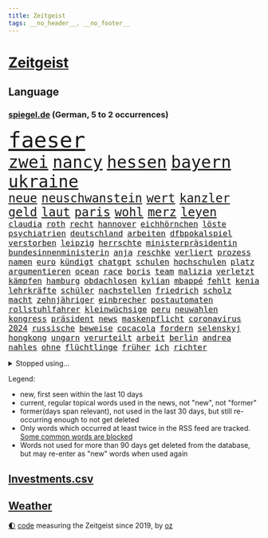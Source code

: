 ```yaml
---
title: Zeitgeist
tags: __no_header__, __no_footer__
---
```


# [Zeitgeist](https://oliz.io/zeitgeist/)

## Language

<h3><a href="https://www.spiegel.de" target="_blank">spiegel.de</a> (German, 5 to 2 occurrences)</h3>
<p style="font-family:monospace">
<span style="font-size:32pt"><a href="news_links.html#faeser" class="current">faeser</a></span>
<br>
<span style="font-size:25pt"><a href="news_links.html#zwei" class="current">zwei</a></span>
<span style="font-size:25pt"><a href="news_links.html#nancy" class="current">nancy</a></span>
<span style="font-size:25pt"><a href="news_links.html#hessen" class="current">hessen</a></span>
<span style="font-size:25pt"><a href="news_links.html#bayern" class="current">bayern</a></span>
<span style="font-size:25pt"><a href="news_links.html#ukraine" class="current">ukraine</a></span>
<br>
<span style="font-size:18pt"><a href="news_links.html#neue" class="current">neue</a></span>
<span style="font-size:18pt"><a href="news_links.html#neuschwanstein" class="new">neuschwanstein</a></span>
<span style="font-size:18pt"><a href="news_links.html#wert" class="current">wert</a></span>
<span style="font-size:18pt"><a href="news_links.html#kanzler" class="current">kanzler</a></span>
<span style="font-size:18pt"><a href="news_links.html#geld" class="current">geld</a></span>
<span style="font-size:18pt"><a href="news_links.html#laut" class="current">laut</a></span>
<span style="font-size:18pt"><a href="news_links.html#paris" class="current">paris</a></span>
<span style="font-size:18pt"><a href="news_links.html#wohl" class="current">wohl</a></span>
<span style="font-size:18pt"><a href="news_links.html#merz" class="current">merz</a></span>
<span style="font-size:18pt"><a href="news_links.html#leyen" class="current">leyen</a></span>
<br>
<span style="font-size:12pt"><a href="news_links.html#claudia" class="current">claudia</a></span>
<span style="font-size:12pt"><a href="news_links.html#roth" class="current">roth</a></span>
<span style="font-size:12pt"><a href="news_links.html#recht" class="current">recht</a></span>
<span style="font-size:12pt"><a href="news_links.html#hannover" class="current">hannover</a></span>
<span style="font-size:12pt"><a href="news_links.html#eichhörnchen" class="new">eichhörnchen</a></span>
<span style="font-size:12pt"><a href="news_links.html#löste" class="current">löste</a></span>
<span style="font-size:12pt"><a href="news_links.html#psychiatrien" class="new">psychiatrien</a></span>
<span style="font-size:12pt"><a href="news_links.html#deutschland" class="current">deutschland</a></span>
<span style="font-size:12pt"><a href="news_links.html#arbeiten" class="current">arbeiten</a></span>
<span style="font-size:12pt"><a href="news_links.html#dfbpokalspiel" class="new">dfbpokalspiel</a></span>
<span style="font-size:12pt"><a href="news_links.html#verstorben" class="current">verstorben</a></span>
<span style="font-size:12pt"><a href="news_links.html#leipzig" class="current">leipzig</a></span>
<span style="font-size:12pt"><a href="news_links.html#herrschte" class="current">herrschte</a></span>
<span style="font-size:12pt"><a href="news_links.html#ministerpräsidentin" class="current">ministerpräsidentin</a></span>
<span style="font-size:12pt"><a href="news_links.html#bundesinnenministerin" class="current">bundesinnenministerin</a></span>
<span style="font-size:12pt"><a href="news_links.html#anja" class="current">anja</a></span>
<span style="font-size:12pt"><a href="news_links.html#reschke" class="new">reschke</a></span>
<span style="font-size:12pt"><a href="news_links.html#verliert" class="current">verliert</a></span>
<span style="font-size:12pt"><a href="news_links.html#prozess" class="current">prozess</a></span>
<span style="font-size:12pt"><a href="news_links.html#namen" class="current">namen</a></span>
<span style="font-size:12pt"><a href="news_links.html#euro" class="current">euro</a></span>
<span style="font-size:12pt"><a href="news_links.html#kündigt" class="current">kündigt</a></span>
<span style="font-size:12pt"><a href="news_links.html#chatgpt" class="current">chatgpt</a></span>
<span style="font-size:12pt"><a href="news_links.html#schulen" class="current">schulen</a></span>
<span style="font-size:12pt"><a href="news_links.html#hochschulen" class="current">hochschulen</a></span>
<span style="font-size:12pt"><a href="news_links.html#platz" class="current">platz</a></span>
<span style="font-size:12pt"><a href="news_links.html#argumentieren" class="new">argumentieren</a></span>
<span style="font-size:12pt"><a href="news_links.html#ocean" class="current">ocean</a></span>
<span style="font-size:12pt"><a href="news_links.html#race" class="current">race</a></span>
<span style="font-size:12pt"><a href="news_links.html#boris" class="current">boris</a></span>
<span style="font-size:12pt"><a href="news_links.html#team" class="current">team</a></span>
<span style="font-size:12pt"><a href="news_links.html#malizia" class="new">malizia</a></span>
<span style="font-size:12pt"><a href="news_links.html#verletzt" class="current">verletzt</a></span>
<span style="font-size:12pt"><a href="news_links.html#kämpfen" class="current">kämpfen</a></span>
<span style="font-size:12pt"><a href="news_links.html#hamburg" class="current">hamburg</a></span>
<span style="font-size:12pt"><a href="news_links.html#obdachlosen" class="current">obdachlosen</a></span>
<span style="font-size:12pt"><a href="news_links.html#kylian" class="current">kylian</a></span>
<span style="font-size:12pt"><a href="news_links.html#mbappé" class="current">mbappé</a></span>
<span style="font-size:12pt"><a href="news_links.html#fehlt" class="current">fehlt</a></span>
<span style="font-size:12pt"><a href="news_links.html#kenia" class="current">kenia</a></span>
<span style="font-size:12pt"><a href="news_links.html#lehrkräfte" class="current">lehrkräfte</a></span>
<span style="font-size:12pt"><a href="news_links.html#schüler" class="current">schüler</a></span>
<span style="font-size:12pt"><a href="news_links.html#nachstellen" class="current">nachstellen</a></span>
<span style="font-size:12pt"><a href="news_links.html#friedrich" class="current">friedrich</a></span>
<span style="font-size:12pt"><a href="news_links.html#scholz" class="current">scholz</a></span>
<span style="font-size:12pt"><a href="news_links.html#macht" class="current">macht</a></span>
<span style="font-size:12pt"><a href="news_links.html#zehnjähriger" class="current">zehnjähriger</a></span>
<span style="font-size:12pt"><a href="news_links.html#einbrecher" class="current">einbrecher</a></span>
<span style="font-size:12pt"><a href="news_links.html#postautomaten" class="new">postautomaten</a></span>
<span style="font-size:12pt"><a href="news_links.html#rollstuhlfahrer" class="current">rollstuhlfahrer</a></span>
<span style="font-size:12pt"><a href="news_links.html#kleinwüchsige" class="new">kleinwüchsige</a></span>
<span style="font-size:12pt"><a href="news_links.html#peru" class="current">peru</a></span>
<span style="font-size:12pt"><a href="news_links.html#neuwahlen" class="current">neuwahlen</a></span>
<span style="font-size:12pt"><a href="news_links.html#kongress" class="current">kongress</a></span>
<span style="font-size:12pt"><a href="news_links.html#präsident" class="current">präsident</a></span>
<span style="font-size:12pt"><a href="news_links.html#news" class="current">news</a></span>
<span style="font-size:12pt"><a href="news_links.html#maskenpflicht" class="current">maskenpflicht</a></span>
<span style="font-size:12pt"><a href="news_links.html#coronavirus" class="current">coronavirus</a></span>
<span style="font-size:12pt"><a href="news_links.html#2024" class="current">2024</a></span>
<span style="font-size:12pt"><a href="news_links.html#russische" class="current">russische</a></span>
<span style="font-size:12pt"><a href="news_links.html#beweise" class="current">beweise</a></span>
<span style="font-size:12pt"><a href="news_links.html#cocacola" class="current">cocacola</a></span>
<span style="font-size:12pt"><a href="news_links.html#fordern" class="current">fordern</a></span>
<span style="font-size:12pt"><a href="news_links.html#selenskyj" class="current">selenskyj</a></span>
<span style="font-size:12pt"><a href="news_links.html#hongkong" class="current">hongkong</a></span>
<span style="font-size:12pt"><a href="news_links.html#ungarn" class="current">ungarn</a></span>
<span style="font-size:12pt"><a href="news_links.html#verurteilt" class="current">verurteilt</a></span>
<span style="font-size:12pt"><a href="news_links.html#arbeit" class="current">arbeit</a></span>
<span style="font-size:12pt"><a href="news_links.html#berlin" class="current">berlin</a></span>
<span style="font-size:12pt"><a href="news_links.html#andrea" class="current">andrea</a></span>
<span style="font-size:12pt"><a href="news_links.html#nahles" class="current">nahles</a></span>
<span style="font-size:12pt"><a href="news_links.html#ohne" class="current">ohne</a></span>
<span style="font-size:12pt"><a href="news_links.html#flüchtlinge" class="current">flüchtlinge</a></span>
<span style="font-size:12pt"><a href="news_links.html#früher" class="current">früher</a></span>
<span style="font-size:12pt"><a href="news_links.html#ich" class="current">ich</a></span>
<span style="font-size:12pt"><a href="news_links.html#richter" class="current">richter</a></span>
</p>
<details>
<summary>Stopped using...</summary>
<p class="former" style="font-size:12pt">
führende(834) reihe(833) angela(832) bayer(832) gemeinden(832) getan(832) ikone(832) merkel(832) versorgt(832) versprach(831) vollständig(831) alkohol(830) geschrieben(830) hubschrauber(830) joachim(830) sonne(830) uno(830) bielefeld(829) blicken(829) helden(829) inter(829) künstler(829) locker(829) rückschlag(829) tests(829) weise(829) xi(829) beklagen(828) durchsetzen(828) enger(828) gefährden(828) hört(828) musiker(828) pocht(828) umfeld(828) villa(828) übersicht(828) berichterstattung(827) großteil(827) michelle(827) obama(827) rief(827) riss(827) wahrheit(827) finanziell(826) frieden(826) klimawandels(826) machthaber(826) verriet(826) virologe(826) aufgefordert(825) ausprobiert(825) befinden(825) berg(825) bücher(825) favoriten(825) fischer(825) hans(825) klingbeil(825) lars(825) mithilfe(825) verbietet(825) weder(825) überlebt(825) außen(824) covid19(824) fahrt(824) jahrhundert(824) mütter(824) nahezu(824) party(824) senat(824) werke(824) angebliche(823) erbe(823) fünfte(823) infiziert(823) lügen(823) neuinfektionen(823) pressestimmen(823) verzicht(823) anbieten(822) diplomaten(822) feuerwehrleute(822) fotos(822) lewandowski(822) längere(822) publikum(822) you(822) beachten(821) meinem(821) möglicher(821) todesfälle(821) venezuela(821) wochenlang(821) botschaften(820) erkrankung(820) ersetzen(820) mannes(820) mediziner(820) milde(820) ungarns(820) ursachen(820) verschwunden(820) weite(820) zuversichtlich(820) ökonom(820) atem(819) auskunft(819) big(819) digitalen(819) unterschiedlich(819) besuchen(818) herzogin(818) moment(818) politikerinnen(818) verschwand(818) armut(817) kim(817) licht(817) nachricht(817) schwanger(817) arabische(816) kultur(816) schmidt(816) befreien(815) ehepaar(815) form(815) schlimmste(815) vierten(815) wälder(815) projekt(814) tatverdächtigen(814) ereignisse(813) verbindet(813) zerstören(813) euparlament(812) ministerium(812) wende(812) 600(811) immunität(811) beschränkungen(810) gekauft(810) raumstation(810) verfassung(810) journalistin(809) anzeichen(807) betrifft(807) eigenes(807) motor(805) angehörige(804) erwachsenen(804) impfungen(804) top(804) kate(803) gelandet(802) nachts(802) beitrag(800) pleite(799) automatisch(797) äußerte(797) zuspruch(794) benötigen(792) schwung(792) gerieten(791) vermisste(791) bewegt(787) festhalten(787) erfolgreichen(785) verpasste(784) prägte(778) bündnis(775) missbrauchs(774) vereins(769) daheim(764) coronaimpfung(755) festgesetzt(742) mangelnde(735) 95(724) neuanfang(691) 250(634) höchster(633) willkommen(631) komme(621) 38(594) jamie(592) zusammenarbeiten(584) fehlte(581) stundenlang(579) kleidung(572) bauern(569) drohenden(567) füllen(558) mächtigen(551) verbunden(545) fühlte(541) zugestimmt(541) hamburgs(538) beliebte(528) kameras(526) komitee(526) 700(522) norwegischen(520) russischem(520) drauf(511) längste(511) privilegien(509) bedürftige(499) bombe(499) emirat(497) machtübernahme(497) momente(497) staatsbesuch(497) gehälter(495) werner(482) söders(480) games(479) schnelles(476) schränkt(476) mehrwertsteuer(475) südkoreas(471) abtreibung(469) spezielle(459) halbes(458) follower(456) hendrik(450) missbrauchsskandal(450) studenten(449) andrang(447) mond(447) oppositionsführer(447) ostdeutschland(444) weißer(444) aktivitäten(442) hafenstadt(441) russisches(441) 74(438) menschlichkeit(436) euländer(434) bas(431) bärbel(431) gletscher(430) wahr(423) lärm(417) martina(415) tradition(415) entsteht(414) museen(414) otto(414) nagel(411) getreide(407) ozean(406) phänomen(406) falsches(396) nordirak(395) energieversorgung(394) rasch(393) genießen(390) küche(385) langjährigen(383) südkoreanische(383) g7staaten(380) cool(379) influencerin(376) stuhl(373) berichteten(366) lebenshaltungskosten(366) ring(366) hauptbahnhof(363) überwachung(363) einfachen(361) zählte(361) unternehmens(360) hartes(359) stadtverwaltung(359) spielern(358) vielfalt(357) klitschko(353) vitali(351) auswertung(350) moniert(349) barbara(342) umfragen(342) flughäfen(340) österreicher(340) transparenz(337) verpflichtende(333) warme(333) weltgesundheitsorganisation(333) mut(331) begleiten(330) englands(329) don(328) betreibt(327) triumphiert(326) asylsuchende(325) barack(323) abgeschafft(322) fern(322) spdchef(322) spiegeltitelstory(322) gelöst(321) bezahlung(320) vermieter(320) gebiete(316) sperre(313) ausländer(306) schlechter(304) ausgang(302) starkregen(301) achtzigern(298) moral(293) drücken(291) ergab(289) leitungen(289) regie(289) cockpit(288) ten(288) unsicherheit(288) cherson(287) sozial(286) ansturm(285) fox(285) dicke(284) umsätze(284) ausrichten(282) energieminister(282) fair(282) indem(280) neuerdings(280) fußballerinnen(279) prag(279) schlagabtausch(277) zusätzlich(274) humor(273) zugänglich(271) beliebtesten(270) elend(270) nationalteam(270) sammelte(268) entsprechend(266) woods(265) festen(262) schindler(262) traditionen(261) verzichtete(261) verwechslung(257) jesus(256) abgeschaltet(252) dahin(251) enkel(251) erfuhr(251) halt(251) lichter(251) absteiger(249) aufsteiger(247) verschwanden(247) held(246) ewigen(245) dinner(244) lustig(244) zusehends(243) anhören(242) fire(240) wehrte(240) 9euroticket(238) computer(236) ausgebaut(235) frustriert(233) anhaltende(227) umwelthilfe(227) befeuert(224) tierschützer(224) vollgas(223) empfehlungen(222) pakt(222) republikanischer(221) luka(220) save(219) afghanische(218) 86(217) idol(217) madrids(217) riefen(217) verheerend(217) zuwanderer(217) miss(216) preisdeckel(216) 180(215) geübt(214) notaufnahme(214) sahen(214) einsätze(213) niedrige(211) ressorts(211) dialog(209) übernahmen(208) erntet(207) mitgeteilt(207) netflixdoku(207) angepasst(206) schwimmen(206) setzten(206) kosovo(205) stutthof(205) arizona(204) kriegsende(204) gouverneurin(202) jemals(201) schlange(201) abschwung(200) ansage(200) fühle(200) image(199) schreibtisch(199) riesig(198) hosen(197) entschuldigen(196) trends(196) heim(195) namens(195) nennen(195) zeige(194) geste(193) heißer(193) kontroversen(193) strittigen(192) bay(191) detroit(191) tampa(191) normalisierung(190) uneins(189) islamisten(188) fassungslos(187) pipeline(187) vernichtet(187) formen(185) schmerzhaft(184) achterbahn(183) sexistische(183) stadtwerke(181) italiener(180) wiedersehen(180) aussteigen(179) kurzfristige(179) victoria(178) aufgaben(177) gruß(176) blackout(175) drehten(175) kühne(175) prüfungen(175) wagte(174) grönland(173) gewisse(172) kommunizieren(172) danke(171) unterkünfte(171) rezessionsangst(168) staatshilfen(168) klimagipfel(167) modeikone(167) brandt(165) lebensjahr(165) linien(165) stationiert(165) trailer(165) importiert(164) inselstaat(164) magnus(164) lokalen(163) aufmerksam(161) umweltaktivisten(161) bildband(160) children(160) sea(160) 8000(159) beleidigungen(159) erhielten(159) katastrophenschutz(159) volksheld(159) einziges(158) gaskunden(158) unbeliebt(158) vorstellbar(158) isolationspflicht(157) katrin(157) 25000(156) bundestagspräsidentin(156) lauern(156) twitteraccount(156) eingekesselt(155) messungen(155) begraben(152) wählte(152) befreite(151) bestattet(151) ermutigt(151) gewannen(151) kriminalpolizei(151) überstehen(151) 63(150) klassische(150) starkoch(149) aufgewachsen(148) mississippi(148) sommerlich(147) gott(146) angegangen(145) fracking(144) jackson(143) steuerunterlagen(143) tobias(143) angler(141) fußballprofis(141) entstehung(140) gebot(140) verfeindeten(140) zugesprochen(140) farben(139) auslaufen(138) erspart(138) grenzfluss(138) stellenanzeigen(138) verfallen(138) bekanntester(137) intrigen(137) mehrfache(137) verbal(137) franz(136) grenzstadt(136) spiegelde(136) verdichten(136) anfangs(135) aufsicht(135) bundesbankpräsident(135) erzielte(135) gaspreisen(135) zutritt(135) 4500(134) 45jährige(133) kondome(133) serienmörder(132) gesteigert(130) kabinetts(130) rassistischer(129) extrainer(128) rekordzahl(128) schwestern(128) bussen(127) gerechtfertigt(127) rummel(127) seltsame(126) prognostiziert(125) tonga(125) maduro(124) nicolás(124) übersehen(123) 69jährige(122) engen(121) ereignis(121) strommarkt(121) verkehrschaos(121) zuzug(121) ansonsten(120) elften(120) stützt(120) gaspipelines(119) praktisch(119) wüste(119) erwägen(118) milliardenkosten(118) gaspreisbremse(116) gefehlt(115) johan(115) kollege(115) 84jährige(114) winters(114) brachen(113) dokumentieren(113) spiegelrecherche(113) nationalgarde(112) womit(112) dgbchefin(111) fahimi(111) herzog(111) mahnte(111) wärmste(111) überqueren(111) begegnung(110) angesehen(109) besuchten(109) größen(109) schwedt(109) zerstritten(108) gedreht(107) beihilfe(106) hakt(106) júnior(106) missstände(106) morgan(106) phoenix(106) vinícius(106) wahlergebnis(106) 1922(105) bundesweites(105) russlandpolitik(105) szenarien(105) begräbnis(103) bruch(103) hergestellt(103) persönlichkeiten(103) sonde(103) fußballikone(102) gerichtet(102) monarch(102) vorbehalten(102) arzneimittel(101) doris(101) fahrerflucht(101) freistellung(101) überraschte(101) off(100) verhelfen(100) überraschenden(100) elektronische(99) filmstarts(99) best(98) verkehrsbetriebe(98) versehen(98) zweifeln(98) ausgehen(97) erkrankter(97) fachverbände(97) heizt(97) nordkoreas(97) emilia(96) postet(96) sommers(96) verunreinigt(96) gewalttäter(94) lecks(94) berufliche(93) umlaufbahn(93) unternehmerin(93) hummels(92) samantha(92) beileidsbekundungen(91) rechenzentrum(91) kurdische(90) mobilität(90) unfassbar(90) verklärt(90) feindbild(89) me/cfs(89) rüstungsexporte(89) vorsätze(89) weiht(89) ausgebremst(88) ersparen(88) kocht(88) witze(88) birmingham(87) björk(87) egon(87) gefangenen(87) massenkarambolage(87) schönste(87) bundesverkehrsminister(86) frauenfeindliche(86) gewählte(86) notizen(86) schauplatz(86) schläft(86) schönheit(86) witwer(86) coronaisolationspflicht(85) englisch(85) klopapier(85) sechsteilige(85) sehnt(85) ungereimtheiten(85) alias(84) desinformation(84) horn(84) karriereberaterin(84) lambrechts(84) wettbewerben(84) kriegsangst(83) sven(83) traditionell(83) übliche(83) auftauchen(82) außenpolitik(82) lamborghini(82) stippvisite(82) welttournee(82) rohöl(81) usmidterms(81) auskurieren(80) dichter(80) großartig(80) lawinenabgang(80) nächtliche(80) überzieht(80) ernennt(79) fraktionschef(79) gary(79) glänzt(79) karagiannidis(79) luftalarm(79) massaker(79) zucker(79) curtis(78) daei(78) exportverbot(78) fortsetzungen(78) rapsuperstar(78) schenkt(78) verehrt(78) filmstar(77) golflegende(77) komponiert(77) parallel(77) polizeitaucher(77) rückendeckung(77) süße(77) taucher(77) verärgern(77) artensterben(76) astrazeneca(76) großereignis(76) krisenpolitik(76) neudelhi(76) slum(76) vorladung(76) zurückhaltender(76) zünden(76) 39(75) mitschuld(75) nikolas(75) tieres(75) cybermobbing(74) fassungslosigkeit(74) fred(74) hot(74) infektionszahlen(74) tottenham(74) vorzeitigem(74) nassehi(73) torjäger(73) abhängigkeiten(72) ersatzbank(72) hip(72) leere(72) schwierigsten(72) umbruch(72) verhandlungsbereit(72) übersteigen(72) buchs(71) börsenunternehmen(71) forschungseinrichtungen(71) gehörenden(71) magic(71) mullahs(71) orlando(71) pistons(71) betet(70) nüchtern(70) sünden(70) ausreise(69) craig(69) obst(69) prangert(69) säge(69) topfavoriten(69) gelebt(68) beeinflussung(67) erfolgreicher(67) hotspur(67) kunstsammlung(67) lesbische(67) palmer(67) konzentration(66) prägen(66) russlandkurs(66) zugbegleiterin(66) cathy(65) endemisch(65) forest(65) nottingham(65) psychoterror(65) typischen(65) versetzte(65) wechselhaft(65) weitem(65) 65jähriger(64) daum(64) krebsvorsorge(64) one(64) täglicher(64) verfehlte(64) abzeichen(63) eigentoren(63) familienministerin(63) furcht(63) ifw(63) kilometerlange(63) paus(63) schiffer(63) spiegelkolumnist(63) weltklimakonferenz(63) einschüchtern(62) midterms(62) queer(62) tanker(62) ahnen(61) vorgesetzten(61) außenministeriums(60) maler(60) optimismus(60) racing(60) verborgen(60) widersprüchen(60) normales(59) nullcovidpolitik(59) spielraum(59) wachsendes(59) account(58) feuerte(58) gesellschaftliche(58) grundsatzpapier(58) kpführung(58) luise(58) stalingrad(58) therapeut(58) belastete(57) johnny(57) neunzigerjahre(57) welten(57) engagierte(56) grundlegende(56) skispringen(56) sportartikelhersteller(56) twitterangestellte(56) unterstützte(56) zhengzhou(56) male(55) slowene(55) sozialdemokratin(55) ussänger(55) ablenken(54) gitarrist(54) glassplittern(54) kaff(54) betten(53) echo(53) erpresser(53) gespött(53) nordkoreanische(53) nullcovidstrategie(53) serben(53) thuram(53) 51jährige(52) althaus(52) autofahrerin(52) erlöste(52) exklave(52) i7(52) koreanischen(52) skispringerin(52) emeritierter(51) marokko(51) rabbiner(51) sprachkritiker(51) umgangs(51) verlängerter(51) artenschutz(50) bergleute(50) iowa(50) knallern(50) label(50) tarifbindung(50) aktiviert(49) berühmtheit(49) kari(49) lake(49) markige(49) mitreden(49) müllwagen(49) punk(49) windige(49) gottes(48) großfamilie(48) halbgar(48) medizinisch(48) negativen(48) straßenblockierer(48) tennislegende(48) ekrem(47) häufen(47) katars(47) marokkos(47) schränken(47) vorgängers(47) engere(46) gefragter(46) teuerungswelle(46) verirrte(46) weihnachtsmann(46) wmpause(46) zitate(46) überwacht(46) angriffs(45) betuchte(45) gasmangel(45) ausgleichen(44) bundesjustizminister(44) gemütlich(44) gletscherschmelze(44) gutgehen(44) kontrahenten(44) luis(44) mundgeruch(44) siegchancen(44) straßensperren(44) aufpassen(43) bildeten(43) inszenierte(43) jong(43) raketentest(43) reformideen(43) s300rakete(43) tippte(43) un(43) vermeldet(43) vorsichtig(43) eugesundheitsbehörde(42) geschnitten(42) hinsicht(42) lieder(42) schönsten(42) umgesiedelt(42) bewerben(41) feiertage(41) hauptberuflich(41) hüte(41) jüdischen(41) rätselhaften(41) verwechselt(41) ausgetretene(40) konzentriert(40) krankschreibung(40) oppositionspolitikers(40) schimmel(40) schlotterbeck(40) usmilitärs(40) garmischpartenkirchen(39) millionensumme(39) oman(39) verschenken(39) attackierten(38) carey(38) christmas(38) fußballerisch(38) hauptsitz(38) mariah(38) morgenstunden(38) want(38) drinnen(37) enzensberger(37) tribünen(37) verlorenen(37) weihnachtsbaum(37) geflügelpest(36) jahrgang(36) kontrollen(36) schneesturm(36) seifenblasen(36) elegant(35) euphorisch(35) improvisierten(35) kane(35) trauern(35) 71(34) anneke(34) elbblick(34) erfolgsgeschichte(34) esa(34) fights(34) freundschaftsanfragen(34) frittierfett(34) haaren(34) hilfeschrei(34) idaho(34) kleinstadtkosmos(34) lies(34) little(34) mina(34) powerkommunikation(34) riskanter(34) sarnau(34) schneefälle(34) tander(34) zdfserie(34) läden(33) naturschützer(33) soulfood(33) wohngeldberechtigten(33) atomwaffenarsenal(32) bescherte(32) erwähnt(32) mexikanischen(32) prächtigen(32) segeln(32) unangenehm(32) argumentiert(31) charts(31) wmviertelfinale(31) biograf(30) brennendes(30) cash(30) drogeriemarktkette(30) erdrutsch(30) hassen(30) nationalspielern(30) überstanden(30) abdecken(29) feministin(29) suárez(29) apotheker(28) baumärkte(28) geleakte(28) heiligabend(28) kurden(28) weihnachtsmärkte(28) lehnten(27) loipe(27) aufstocken(26) bomber(26) kandidieren(26) kosovos(26) nutzerdaten(26) usrapper(26) bündnisses(25) gepostet(25) komfortabel(25) rebellin(25) schenk(25) sentimental(25) staatsmann(25) 28jährigen(24) abgeschossen(24) mittendrin(24) präsidentenwahl(24) strange(24) charité(23) gebrauchte(23) gesetzesverschärfung(23) inoffiziellen(23) rauschen(23) reichsbürger(23) vorlegen(23) angetrieben(22) jane(22) jitzchak(22) setze(22) strafverfolgung(22) stutthofprozess(22) udo(22) umspannwerke(22) unglaublich(22) albin(21) anpacken(21) artilleriemunition(21) barrel(21) einsamer(21) festgenommenen(21) freunden(21) kieler(21) kurti(21) sion(21) sono(21) sportlerinnen(21) verschüttet(21) wout(21) würstchen(21) affenlaute(20) elotrans(20) porträtiert(20) zurückzuerobern(20) gegenspieler(19) jener(19) kaufkraftverlust(19) kracht(19) meistgesehene(19) obdachlosigkeit(19) reichsbürgerrazzia(19) südostasiatischen(19) uszeitung(19) uwe(19) gerwyn(18) abgestraft(17) beeindruckende(17) reale(17) zukünftige(17) angeschaut(16) ballistischen(16) beinbruch(16) fonda(16) gebilligt(16) straftäter(16) abgeschlagen(15) durften(15) gouverneurswahl(15) lizenz(15) rhetorik(15) sojuskapsel(15) verkehrswege(15) wendung(15) ausstellungen(14) bunt(14) imamoğlu(14) kampfbereitschaft(14) krankheitswelle(14) schilderte(14) volkspartei(14) wissenschaftlerinnen(14) amtsverzicht(13) arbeitszeiten(13) eingefangen(13) kummer(13) liberaleren(13) moritz(13) silvesterböller(13) three(13) verfällt(13) westlicher(13) wmpokal(13) ahnte(12) drängte(12) fragte(12) gewohnheiten(12) perus(12) volkshelden(12) weihnachtsgeschenke(12) eauto(11) entsendet(11) fluggeräte(11) gesträubt(11) kapitolausschuss(11) kommendes(11) ransomware(11) sachsens(11)
</p>
</details>
<p>Legend:
<ul>
<li><span class="new">new</span>, first seen within the last 10 days</li>
<li><span class="current">current</span>, regular topical words used in the news, not "new", not "former"</li>
<li><span class="former">former(days span relevant)</span>, not used in the last 30 days, but still re-occurring enough to not get deleted</li>
<li>Only words which occurred at least twice in the RSS feed are tracked. <a href="language/filters.py">Some common words are blocked</a></li>
<li>Words not used for more than 90 days get deleted from the database, but may re-enter as "new" words when used again</li>
</ul>
</p>

## [Investments](investments.html)[.csv](investments.csv)

## [Weather](weather.html)

<footer>
<a href="javascript:toggleTheme()" class="nav">🌓</a>
<a href="https://github.com/ooz/zeitgeist">code</a> measuring the Zeitgeist since 2019, by <a href="https://oliz.io">oz</a>
</footer>
